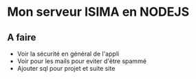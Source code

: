# Mon serveur ISIMA en NODEJS

## A faire
- Voir la sécurité en général de l'appli
- Voir pour les mails pour eviter d'être spammé
- Ajouter sql pour projet et suite site
